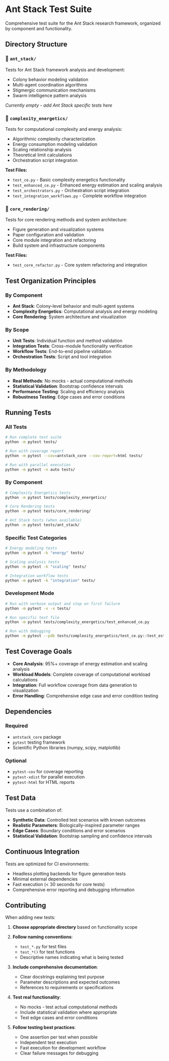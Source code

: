 # Ant Stack Test Suite

Comprehensive test suite for the Ant Stack research framework, organized by component and functionality.

## Directory Structure

### 📁 `ant_stack/`
Tests for Ant Stack framework analysis and development:
- Colony behavior modeling validation
- Multi-agent coordination algorithms
- Stigmergic communication mechanisms
- Swarm intelligence pattern analysis

*Currently empty - add Ant Stack specific tests here*

### 📁 `complexity_energetics/`
Tests for computational complexity and energy analysis:
- Algorithmic complexity characterization
- Energy consumption modeling validation
- Scaling relationship analysis
- Theoretical limit calculations
- Orchestration script integration

**Test Files:**
- `test_ce.py` - Basic complexity energetics functionality
- `test_enhanced_ce.py` - Enhanced energy estimation and scaling analysis
- `test_orchestrators.py` - Orchestration script integration
- `test_integration_workflows.py` - Complete workflow integration

### 📁 `core_rendering/`
Tests for core rendering methods and system architecture:
- Figure generation and visualization systems
- Paper configuration and validation
- Core module integration and refactoring
- Build system and infrastructure components

**Test Files:**
- `test_core_refactor.py` - Core system refactoring and integration

## Test Organization Principles

### By Component
- **Ant Stack**: Colony-level behavior and multi-agent systems
- **Complexity Energetics**: Computational analysis and energy modeling
- **Core Rendering**: System architecture and visualization

### By Scope
- **Unit Tests**: Individual function and method validation
- **Integration Tests**: Cross-module functionality verification
- **Workflow Tests**: End-to-end pipeline validation
- **Orchestration Tests**: Script and tool integration

### By Methodology
- **Real Methods**: No mocks - actual computational methods
- **Statistical Validation**: Bootstrap confidence intervals
- **Performance Testing**: Scaling and efficiency analysis
- **Robustness Testing**: Edge cases and error conditions

## Running Tests

### All Tests
```bash
# Run complete test suite
python -m pytest tests/

# Run with coverage report
python -m pytest --cov=antstack_core --cov-report=html tests/

# Run with parallel execution
python -m pytest -n auto tests/
```

### By Component
```bash
# Complexity Energetics tests
python -m pytest tests/complexity_energetics/

# Core Rendering tests
python -m pytest tests/core_rendering/

# Ant Stack tests (when available)
python -m pytest tests/ant_stack/
```

### Specific Test Categories
```bash
# Energy modeling tests
python -m pytest -k "energy" tests/

# Scaling analysis tests
python -m pytest -k "scaling" tests/

# Integration workflow tests
python -m pytest -k "integration" tests/
```

### Development Mode
```bash
# Run with verbose output and stop on first failure
python -m pytest -v -x tests/

# Run specific test file
python -m pytest tests/complexity_energetics/test_enhanced_ce.py

# Run with debugging
python -m pytest --pdb tests/complexity_energetics/test_ce.py::test_estimator_zero_load
```

## Test Coverage Goals

- **Core Analysis**: 95%+ coverage of energy estimation and scaling analysis
- **Workload Models**: Complete coverage of computational workload calculations
- **Integration**: Full workflow coverage from data generation to visualization
- **Error Handling**: Comprehensive edge case and error condition testing

## Dependencies

### Required
- `antstack_core` package
- `pytest` testing framework
- Scientific Python libraries (numpy, scipy, matplotlib)

### Optional
- `pytest-cov` for coverage reporting
- `pytest-xdist` for parallel execution
- `pytest-html` for HTML reports

## Test Data

Tests use a combination of:
- **Synthetic Data**: Controlled test scenarios with known outcomes
- **Realistic Parameters**: Biologically-inspired parameter ranges
- **Edge Cases**: Boundary conditions and error scenarios
- **Statistical Validation**: Bootstrap sampling and confidence intervals

## Continuous Integration

Tests are optimized for CI environments:
- Headless plotting backends for figure generation tests
- Minimal external dependencies
- Fast execution (< 30 seconds for core tests)
- Comprehensive error reporting and debugging information

## Contributing

When adding new tests:

1. **Choose appropriate directory** based on functionality scope
2. **Follow naming conventions**:
   - `test_*.py` for test files
   - `test_*()` for test functions
   - Descriptive names indicating what is being tested

3. **Include comprehensive documentation**:
   - Clear docstrings explaining test purpose
   - Parameter descriptions and expected outcomes
   - References to requirements or specifications

4. **Test real functionality**:
   - No mocks - test actual computational methods
   - Include statistical validation where appropriate
   - Test edge cases and error conditions

5. **Follow testing best practices**:
   - One assertion per test when possible
   - Independent test execution
   - Fast execution for development workflow
   - Clear failure messages for debugging

